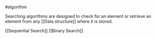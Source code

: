 #algorithm 

Searching algorithms are designed to check for an element or retrieve an element from any [[Data structure]] where it is stored.

[[Sequential Search]]
[[Binary Search]]
